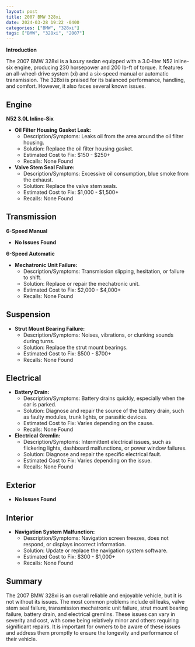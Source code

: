 ```yaml
---
layout: post
title: 2007 BMW 328xi
date: 2024-03-28 19:22 -0400
categories: ["BMW", "328xi"]
tags: ["BMW", "328xi", "2007"]
---
```

**Introduction**

The 2007 BMW 328xi is a luxury sedan equipped with a 3.0-liter N52 inline-six engine, producing 230 horsepower and 200 lb-ft of torque. It features an all-wheel-drive system (xi) and a six-speed manual or automatic transmission. The 328xi is praised for its balanced performance, handling, and comfort. However, it also faces several known issues.

## **Engine**

**N52 3.0L Inline-Six**

- **Oil Filter Housing Gasket Leak:**
  - Description/Symptoms: Leaks oil from the area around the oil filter housing.
  - Solution: Replace the oil filter housing gasket.
  - Estimated Cost to Fix: $150 - $250+
  - Recalls: None Found
- **Valve Stem Seal Failure:**
  - Description/Symptoms: Excessive oil consumption, blue smoke from the exhaust.
  - Solution: Replace the valve stem seals.
  - Estimated Cost to Fix: $1,000 - $1,500+
  - Recalls: None Found

## **Transmission**

**6-Speed Manual**

- **No Issues Found**

**6-Speed Automatic**

- **Mechatronic Unit Failure:**
  - Description/Symptoms: Transmission slipping, hesitation, or failure to shift.
  - Solution: Replace or repair the mechatronic unit.
  - Estimated Cost to Fix: $2,000 - $4,000+
  - Recalls: None Found

## **Suspension**

- **Strut Mount Bearing Failure:**
  - Description/Symptoms: Noises, vibrations, or clunking sounds during turns.
  - Solution: Replace the strut mount bearings.
  - Estimated Cost to Fix: $500 - $700+
  - Recalls: None Found

## **Electrical**

- **Battery Drain:**
  - Description/Symptoms: Battery drains quickly, especially when the car is parked.
  - Solution: Diagnose and repair the source of the battery drain, such as faulty modules, trunk lights, or parasitic devices.
  - Estimated Cost to Fix: Varies depending on the cause.
  - Recalls: None Found
- **Electrical Gremlin:**
  - Description/Symptoms: Intermittent electrical issues, such as flickering lights, dashboard malfunctions, or power window failures.
  - Solution: Diagnose and repair the specific electrical fault.
  - Estimated Cost to Fix: Varies depending on the issue.
  - Recalls: None Found

## **Exterior**

- **No Issues Found**

## **Interior**

- **Navigation System Malfunction:**
  - Description/Symptoms: Navigation screen freezes, does not respond, or displays incorrect information.
  - Solution: Update or replace the navigation system software.
  - Estimated Cost to Fix: $300 - $1,000+
  - Recalls: None Found

## **Summary**

The 2007 BMW 328xi is an overall reliable and enjoyable vehicle, but it is not without its issues. The most common problems include oil leaks, valve stem seal failure, transmission mechatronic unit failure, strut mount bearing failure, battery drain, and electrical gremlins. These issues can vary in severity and cost, with some being relatively minor and others requiring significant repairs. It is important for owners to be aware of these issues and address them promptly to ensure the longevity and performance of their vehicle.
